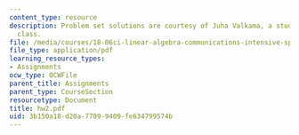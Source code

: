 ```yaml
---
content_type: resource
description: Problem set solutions are courtesy of Juha Valkama, a student in the
  class.
file: /media/courses/18-06ci-linear-algebra-communications-intensive-spring-2004/3b150a18d20a77099409fe634799574b_hw2.pdf
file_type: application/pdf
learning_resource_types:
- Assignments
ocw_type: OCWFile
parent_title: Assignments
parent_type: CourseSection
resourcetype: Document
title: hw2.pdf
uid: 3b150a18-d20a-7709-9409-fe634799574b
---
```

